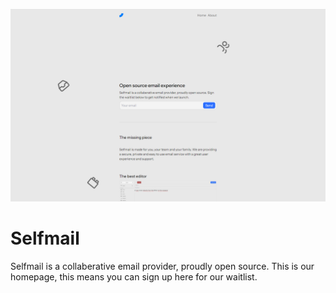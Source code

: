 ![Image of the website](./public/site.png)

# Selfmail

Selfmail is a collaberative email provider, proudly open source. This is our homepage, this means you can sign up here for our waitlist.
